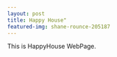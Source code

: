 ```yaml
---
layout: post
title: Happy House"
featured-img: shane-rounce-205187
---
```


This is HappyHouse WebPage.
